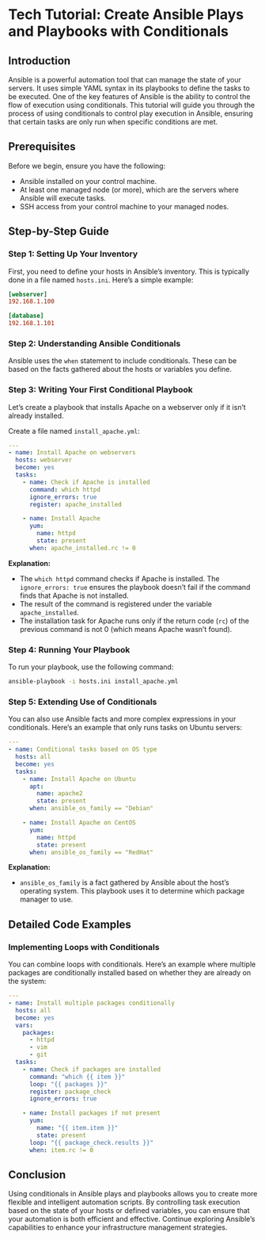 # Tech Tutorial: Create Ansible Plays and Playbooks with Conditionals

## Introduction

Ansible is a powerful automation tool that can manage the state of your servers. It uses simple YAML syntax in its playbooks to define the tasks to be executed. One of the key features of Ansible is the ability to control the flow of execution using conditionals. This tutorial will guide you through the process of using conditionals to control play execution in Ansible, ensuring that certain tasks are only run when specific conditions are met.

## Prerequisites

Before we begin, ensure you have the following:
- Ansible installed on your control machine. 
- At least one managed node (or more), which are the servers where Ansible will execute tasks.
- SSH access from your control machine to your managed nodes.

## Step-by-Step Guide

### Step 1: Setting Up Your Inventory

First, you need to define your hosts in Ansible’s inventory. This is typically done in a file named `hosts.ini`. Here’s a simple example:

```ini
[webserver]
192.168.1.100

[database]
192.168.1.101
```

### Step 2: Understanding Ansible Conditionals

Ansible uses the `when` statement to include conditionals. These can be based on the facts gathered about the hosts or variables you define.

### Step 3: Writing Your First Conditional Playbook

Let’s create a playbook that installs Apache on a webserver only if it isn’t already installed.

Create a file named `install_apache.yml`:

```yaml
---
- name: Install Apache on webservers
  hosts: webserver
  become: yes
  tasks:
    - name: Check if Apache is installed
      command: which httpd
      ignore_errors: true
      register: apache_installed

    - name: Install Apache
      yum:
        name: httpd
        state: present
      when: apache_installed.rc != 0
```

**Explanation:**
- The `which httpd` command checks if Apache is installed. The `ignore_errors: true` ensures the playbook doesn’t fail if the command finds that Apache is not installed.
- The result of the command is registered under the variable `apache_installed`.
- The installation task for Apache runs only if the return code (`rc`) of the previous command is not 0 (which means Apache wasn’t found).

### Step 4: Running Your Playbook

To run your playbook, use the following command:

```bash
ansible-playbook -i hosts.ini install_apache.yml
```

### Step 5: Extending Use of Conditionals

You can also use Ansible facts and more complex expressions in your conditionals. Here’s an example that only runs tasks on Ubuntu servers:

```yaml
---
- name: Conditional tasks based on OS type
  hosts: all
  become: yes
  tasks:
    - name: Install Apache on Ubuntu
      apt:
        name: apache2
        state: present
      when: ansible_os_family == "Debian"

    - name: Install Apache on CentOS
      yum:
        name: httpd
        state: present
      when: ansible_os_family == "RedHat"
```

**Explanation:**
- `ansible_os_family` is a fact gathered by Ansible about the host’s operating system. This playbook uses it to determine which package manager to use.

## Detailed Code Examples

### Implementing Loops with Conditionals

You can combine loops with conditionals. Here’s an example where multiple packages are conditionally installed based on whether they are already on the system:

```yaml
---
- name: Install multiple packages conditionally
  hosts: all
  become: yes
  vars:
    packages:
      - httpd
      - vim
      - git
  tasks:
    - name: Check if packages are installed
      command: "which {{ item }}"
      loop: "{{ packages }}"
      register: package_check
      ignore_errors: true

    - name: Install packages if not present
      yum:
        name: "{{ item.item }}"
        state: present
      loop: "{{ package_check.results }}"
      when: item.rc != 0
```

## Conclusion

Using conditionals in Ansible plays and playbooks allows you to create more flexible and intelligent automation scripts. By controlling task execution based on the state of your hosts or defined variables, you can ensure that your automation is both efficient and effective. Continue exploring Ansible’s capabilities to enhance your infrastructure management strategies.